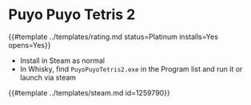 # Puyo Puyo Tetris 2
<!-- script:Aliases [] -->

{{#template ../templates/rating.md status=Platinum installs=Yes opens=Yes}}

- Install in Steam as normal
- In Whisky, find `PuyoPuyoTetris2.exe` in the Program list and run it or launch via steam

{{#template ../templates/steam.md id=1259790}}
